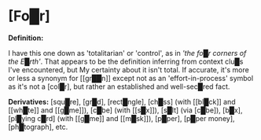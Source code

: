 # **[Fo█r]**

**Definition:**

I have this one down as 'totalitarian' or 'control', as in *'the fo█r corners of the E█rth'*.  That appears to be the definition inferring from context clu█s I've encountered, but My certainty about it isn't total.  If accurate, it's more or less a synonym for [[gr██n]] except not as an 'effort-in-process' symbol as it's not a [col█r], but rather an established and well-sec█red fact.

**Derivatives:** [squ█re], [gr█d], [rect█ngle], [ch█ss] (with [[bl█ck]] and [[wh█te]] and [[g█me]]), [c█be] (with [[s█x]]), [s█lt] (via [c█be]), [b█x], [pl█ying c█rd] (with [[g█me]] and [[m█sk]]), [p█per], [p█per money], [ph█tograph], etc.